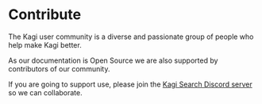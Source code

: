 # Contribute

The Kagi user community is a diverse and passionate group of people who help make Kagi better.

As our documentation is Open Source we are also supported by contributors of our community.

If you are going to support use, please join the [Kagi Search Discord server](https://kagi.com/discord) so we can collaborate. 